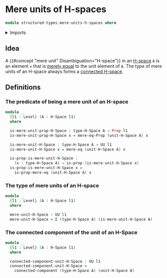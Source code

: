 # Mere units of H-spaces

```agda
module structured-types.mere-units-h-spaces where
```

<details><summary>Imports</summary>

```agda
open import foundation.connected-components
open import foundation.dependent-pair-types
open import foundation.mere-equality
open import foundation.propositions
open import foundation.universe-levels

open import structured-types.h-spaces
```

</details>

## Idea

A {{#concept "mere unit" Disambiguation="H-space"}} in an [H-space](structured-types.h-spaces.md) `A` is an element `x` that is [merely equal](foundation.mere-equality.md) to the unit element of `A`. The type of mere units of an H-space always forms a [connected H-space](structured-types.connected-h-spaces.md).

## Definitions

### The predicate of being a mere unit of an H-space

```agda
module _
  {l1 : Level} (A : H-Space l1)
  where

  is-mere-unit-prop-H-Space : type-H-Space A → Prop l1
  is-mere-unit-prop-H-Space x = mere-eq-Prop (unit-H-Space A) x

  is-mere-unit-H-Space : type-H-Space A → UU l1
  is-mere-unit-H-Space x = mere-eq (unit-H-Space A) x

  is-prop-is-mere-unit-H-Space :
    (x : type-H-Space A) → is-prop (is-mere-unit-H-Space x)
  is-prop-is-mere-unit-H-Space x =
    is-prop-mere-eq (unit-H-Space A) x
```

### The type of mere units of an H-space

```agda
module _
  {l1 : Level} (A : H-Space l1)
  where

  mere-unit-H-Space : UU l1
  mere-unit-H-Space = Σ (type-H-Space A) (is-mere-unit-H-Space A)
```

### The connected component of the unit of an H-Space

```agda
module _
  {l1 : Level} (A : H-Space l1)
  where

  connected-component-unit-H-Space : UU l1
  connected-component-unit-H-Space =
    connected-component (type-H-Space A) (unit-H-Space A)
```
